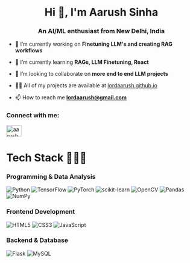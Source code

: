 <h1 align="center">Hi 👋, I'm Aarush Sinha</h1>
<h3 align="center">An AI/ML enthusiast from New Delhi, India</h3>

- 🔭 I’m currently working on **Finetuning LLM's and creating RAG workflows**

- 🌱 I’m currently learning **RAGs, LLM Finetuning, React**

- 👯 I’m looking to collaborate on **more end to end LLM projects**

- 👨‍💻 All of my projects are available at [lordaarush.github.io](lordaarush.github.io)

- 📫 How to reach me **lordaarush@gmail.com**

<h3 align="left">Connect with me:</h3>
<p align="left">
<a href="https://linkedin.com/in/aarushsinha" target="blank"><img align="center" src="https://raw.githubusercontent.com/rahuldkjain/github-profile-readme-generator/master/src/images/icons/Social/linked-in-alt.svg" alt="aarushsinha" height="30" width="40" /></a>
</p>

# Tech Stack 👨🏻‍💻

### Programming & Data Analysis
![Python](https://img.shields.io/badge/python-3670A0?style=for-the-badge&logo=python&logoColor=ffdd54)
![TensorFlow](https://img.shields.io/badge/tensorflow-%23FF6F00.svg?style=for-the-badge&logo=tensorflow&logoColor=white)
![PyTorch](https://img.shields.io/badge/pytorch-%23EE4C2C.svg?style=for-the-badge&logo=pytorch&logoColor=white)
![scikit-learn](https://img.shields.io/badge/scikit--learn-%23F7931E.svg?style=for-the-badge&logo=scikit-learn&logoColor=white)
![OpenCV](https://img.shields.io/badge/opencv-%23white.svg?style=for-the-badge&logo=opencv&logoColor=white)
![Pandas](https://img.shields.io/badge/pandas-%23150458.svg?style=for-the-badge&logo=pandas&logoColor=white)
![NumPy](https://img.shields.io/badge/numpy-%23013243.svg?style=for-the-badge&logo=numpy&logoColor=white)

### Frontend Development
![HTML5](https://img.shields.io/badge/html5-%23E34F26.svg?style=for-the-badge&logo=html5&logoColor=white)
![CSS3](https://img.shields.io/badge/css3-%231572B6.svg?style=for-the-badge&logo=css3&logoColor=white)
![JavaScript](https://img.shields.io/badge/javascript-%23323330.svg?style=for-the-badge&logo=javascript&logoColor=%23F7DF1E)

### Backend & Database
![Flask](https://img.shields.io/badge/flask-%23000.svg?style=for-the-badge&logo=flask&logoColor=white)
![MySQL](https://img.shields.io/badge/mysql-%2300f.svg?style=for-the-badge&logo=mysql&logoColor=white)

